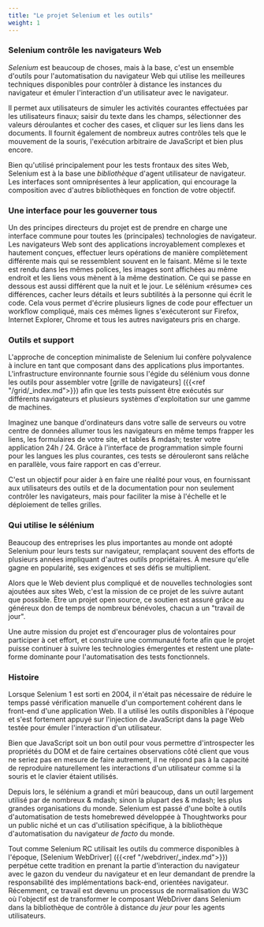 ```yaml
---
title: "Le projet Selenium et les outils"
weight: 1
---
```


### Selenium contrôle les navigateurs Web

_Selenium_ est beaucoup de choses, mais à la base, 
c'est un ensemble d'outils pour l'automatisation du 
navigateur Web qui utilise les meilleures techniques 
disponibles pour contrôler à distance les instances 
du navigateur et émuler l'interaction d'un utilisateur avec le navigateur.

Il permet aux utilisateurs de simuler les activités 
courantes effectuées par les utilisateurs finaux; saisir du 
texte dans les champs, sélectionner des valeurs déroulantes et 
cocher des cases, et cliquer sur les liens dans les documents. 
Il fournit également de nombreux autres contrôles tels que 
le mouvement de la souris, l'exécution arbitraire de JavaScript et bien plus encore.

Bien qu'utilisé principalement pour les tests frontaux des sites Web,
Selenium est à la base une _bibliothèque_ d'agent utilisateur de navigateur.
Les interfaces sont omniprésentes à leur application,
qui encourage la composition avec d'autres bibliothèques en fonction de votre objectif.

### Une interface pour les gouverner tous

Un des principes directeurs du projet
est de prendre en charge une interface commune pour toutes les (principales) technologies de navigateur.
Les navigateurs Web sont des applications incroyablement complexes et hautement conçues,
effectuer leurs opérations de manière complètement différente
mais qui se ressemblent souvent en le faisant.
Même si le texte est rendu dans les mêmes polices,
les images sont affichées au même endroit
et les liens vous mènent à la même destination.
Ce qui se passe en dessous est aussi différent que la nuit et le jour.
Le sélénium «résume» ces différences,
cacher leurs détails et leurs subtilités à la personne qui écrit le code.
Cela vous permet d'écrire plusieurs lignes de code pour effectuer un workflow compliqué,
mais ces mêmes lignes s'exécuteront sur Firefox,
Internet Explorer, Chrome et tous les autres navigateurs pris en charge.

### Outils et support

L'approche de conception minimaliste de Selenium lui confère
polyvalence à inclure en tant que composant dans des applications plus importantes.
L'infrastructure environnante fournie sous l'égide du sélénium
vous donne les outils pour assembler
votre [grille de navigateurs] ({{<ref "/grid/_index.md">}})
afin que les tests puissent être exécutés sur différents navigateurs et plusieurs systèmes d'exploitation
sur une gamme de machines.

Imaginez une banque d'ordinateurs dans votre salle de serveurs ou votre centre de données
allumer tous les navigateurs en même temps
frapper les liens, les formulaires de votre site,
et tables & mdash; tester votre application 24h / 24.
Grâce à l'interface de programmation simple
fourni pour les langues les plus courantes,
ces tests se dérouleront sans relâche en parallèle,
vous faire rapport en cas d'erreur.

C'est un objectif pour aider à en faire une réalité pour vous,
en fournissant aux utilisateurs des outils et de la 
documentation pour non seulement contrôler les navigateurs,
mais pour faciliter la mise à l'échelle et le déploiement de telles grilles.

### Qui utilise le sélénium

Beaucoup des entreprises les plus importantes au monde
ont adopté Selenium pour leurs tests sur navigateur,
remplaçant souvent des efforts de plusieurs années impliquant d'autres outils propriétaires.
À mesure qu'elle gagne en popularité, ses exigences et ses défis se multiplient.

Alors que le Web devient plus compliqué
et de nouvelles technologies sont ajoutées aux sites Web,
c'est la mission de ce projet de les suivre autant que possible.
Être un projet open source,
ce soutien est assuré grâce au généreux don de temps de nombreux bénévoles,
chacun a un "travail de jour".

Une autre mission du projet est d'encourager
plus de volontaires pour participer à cet effort,
et construire une communauté forte
afin que le projet puisse continuer à 
suivre les technologies émergentes
et restent une plate-forme dominante pour 
l'automatisation des tests fonctionnels.


### Histoire

Lorsque Selenium 1 est sorti en 2004,
il n'était pas nécessaire de réduire le temps passé
vérification manuelle d'un comportement cohérent dans le front-end d'une application Web.
Il a utilisé les outils disponibles à l'époque
et s'est fortement appuyé sur l'injection de JavaScript dans la page Web testée
pour émuler l'interaction d'un utilisateur.

Bien que JavaScript soit un bon outil pour vous permettre d'introspecter les propriétés du DOM
et de faire certaines observations côté client que vous ne seriez pas en mesure de faire autrement,
il ne répond pas à la capacité de reproduire naturellement les interactions d'un utilisateur
comme si la souris et le clavier étaient utilisés.

Depuis lors, le sélénium a grandi et mûri beaucoup,
dans un outil largement utilisé par de nombreux & mdash; sinon la plupart des & mdash;
les plus grandes organisations du monde.
Selenium est passé d'une boîte à outils d'automatisation de tests homebrewed développée à Thoughtworks
pour un public niché et un cas d'utilisation spécifique,
à la bibliothèque d'automatisation du navigateur _de facto_ du monde.

Tout comme Selenium RC utilisait les outils du commerce disponibles à l'époque,
[Selenium WebDriver] ({{<ref "/webdriver/_index.md">}}) perpétue cette tradition en prenant
la partie d'interaction du navigateur avec le gazon du vendeur du navigateur
et en leur demandant de prendre la responsabilité des implémentations back-end, orientées navigateur.
Récemment, ce travail est devenu un processus de normalisation du W3C
où l'objectif est de transformer le composant WebDriver dans Selenium
dans la bibliothèque de contrôle à distance _du jeur_ pour les agents utilisateurs.